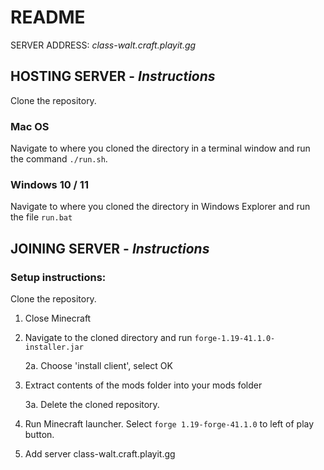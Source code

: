 # README

SERVER ADDRESS: *class-walt.craft.playit.gg*

## HOSTING SERVER - *Instructions*

Clone the repository. 

### Mac OS
Navigate to where you cloned the directory in a terminal window and run the command `./run.sh`.

### Windows 10 / 11
Navigate to where you cloned the directory in Windows Explorer and run the file `run.bat`

## JOINING SERVER - *Instructions*

### Setup instructions:

Clone the repository. 

1. Close Minecraft

2. Navigate to the cloned directory and run `forge-1.19-41.1.0-installer.jar`

    2a. Choose 'install client', select OK

3. Extract contents of the mods folder into your mods folder

    3a. Delete the cloned repository. 

4. Run Minecraft launcher. Select `forge 1.19-forge-41.1.0` to left of play button.

5. Add server class-walt.craft.playit.gg
